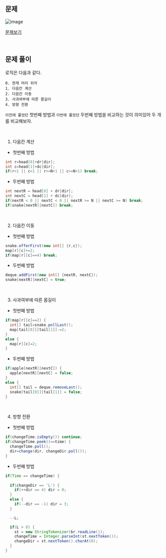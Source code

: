 ## 문제

![image](https://user-images.githubusercontent.com/62600984/127775871-aaea4755-5298-4116-8617-caeda69473fd.png)

[문제보기](https://www.acmicpc.net/problem/3190)

<br>

## 문제 풀이

로직은 다음과 같다.

```
0. 현재 머리 위치
1. 다음칸 계산
2. 다음칸 이동
3. 사과여부에 따른 몸길이
4. 방향 전환
```

`이전에 풀었던` 첫번째 방법과 `이번에 풀었던` 두번째 방법을 비교하는 것이 의미있어 두 개를 비교해보자.

<br>

1. 다음칸 계산

- 첫번째 방법
```java
int r=head[0]+dr[dir];
int c=head[1]+dc[dir];
if(r<1 || c<1 || r>=N+1 || c>=N+1) break;
```

- 두번째 방법
```java
int nextR = head[0] + dr[dir];
int nextC = head[1] + dc[dir];
if(nextR < 0 || nextC < 0 || nextR >= N || nextC >= N) break;
if(snake[nextR][nextC]) break;
```

<br>

2. 다음칸 이동

- 첫번째 방법
```java
snake.offerFirst(new int[] {r,c});
map[r][c]+=2;
if(map[r][c]==4) break;
```

- 두번째 방법
```java
deque.addFirst(new int[] {nextR, nextC});
snake[nextR][nextC] = true;
```

<br>

3. 사과여부에 따른 몸길이

- 첫번째 방법
```java
if(map[r][c]==2) { 
  int[] tail=snake.pollLast();
  map[tail[0]][tail[1]]-=2;
}
else { 
  map[r][c]=2;
}
```

- 두번째 방법
```java
if(apple[nextR][nextC]) {
  apple[nextR][nextC] = false;
}
else {
  int[] tail = deque.removeLast();
  snake[tail[0]][tail[1]] = false;
}
```

<br>

4. 방향 전환

- 첫번째 방법
```java
if(changeTime.isEmpty()) continue;
if(changeTime.peek()==time) {
  changeTime.poll();
  dir=change(dir, changeDir.poll());
}
```

- 두번째 방법
```java
if(Time == changeTime) {
				
  if(changeDir == 'L') {
    if(++dir == 4) dir = 0;
  }
  else {
    if(--dir == -1) dir = 3;
  }

  --L;

  if(L > 0) {
    st = new StringTokenizer(br.readLine());
    changeTime = Integer.parseInt(st.nextToken());
    changeDir = st.nextToken().charAt(0);
  }
}
```
